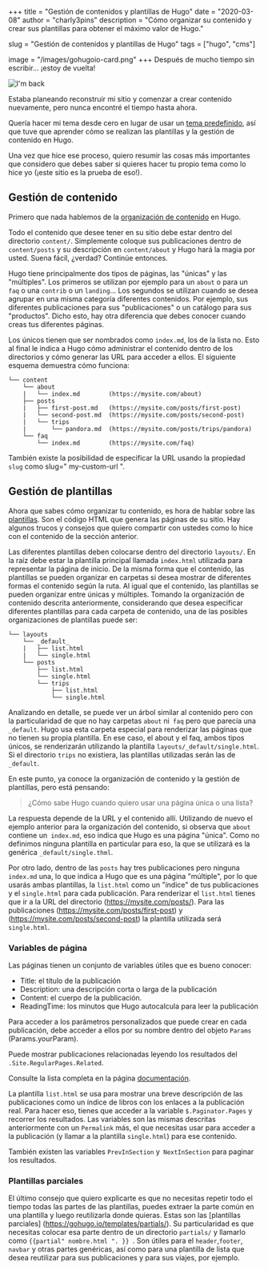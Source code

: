 +++
title = "Gestión de contenidos y plantillas de Hugo"
date = "2020-03-08"
author = "charly3pins"
description = "Cómo organizar su contenido y crear sus plantillas para obtener el máximo valor de Hugo."

slug = "Gestión de contenidos y plantillas de Hugo"
tags = ["hugo", "cms"]

image = "/images/gohugoio-card.png"
+++
Después de mucho tiempo sin escribir... ¡estoy de vuelta!

![I'm back](/images/hugo-content-templates-managing/im-back-terminator.jpg)

Estaba planeando reconstruir mi sitio y comenzar a crear contenido nuevamente, pero nunca encontré el tiempo hasta ahora.

Quería hacer mi tema desde cero en lugar de usar un [tema predefinido](https://themes.gohugo.io/), así que tuve que aprender cómo se realizan las plantillas y la gestión de contenido en Hugo.

Una vez que hice ese proceso, quiero resumir las cosas más importantes que considero que debes saber si quieres hacer tu propio tema como lo hice yo (¡este sitio es la prueba de eso!).

## Gestión de contenido

Primero que nada hablemos de la [organización de contenido](https://gohugo.io/content-management/organization/) en Hugo.

Todo el contenido que desee tener en su sitio debe estar dentro del directorio `content/`. Simplemente coloque sus publicaciones dentro de `content/posts` y su descripción en `content/about` y Hugo hará la magia por usted. Suena fácil, ¿verdad? Continúe entonces.

Hugo tiene principalmente dos tipos de páginas, las "únicas" y las "múltiples". Los primeros se utilizan por ejemplo para un `about` o para un `faq` o una `contrib` o un `landing`... Los segundos se utilizan cuando se desea agrupar en una misma categoría diferentes contenidos. Por ejemplo, sus diferentes publicaciones para sus "publicaciones" o un catálogo para sus "productos". Dicho esto, hay otra diferencia que debes conocer cuando creas tus diferentes páginas.

Los únicos tienen que ser nombrados como `index.md`, los de la lista no. Esto al final le indica a Hugo cómo administrar el contenido dentro de los directorios y cómo generar las URL para acceder a ellos. El siguiente esquema demuestra cómo funciona:

```
└── content
    └── about
    |   └── index.md        (https://mysite.com/about)
    ├── posts
    |   ├── first-post.md   (https://mysite.com/posts/first-post)
    |   └── second-post.md  (https://mysite.com/posts/second-post)
    |   └── trips
    |       └── pandora.md  (https://mysite.com/posts/trips/pandora)
    └── faq
        └── index.md        (https://mysite.com/faq)
```

También existe la posibilidad de especificar la URL usando la propiedad `slug` como slug=" my-custom-url ".

## Gestión de plantillas

Ahora que sabes cómo organizar tu contenido, es hora de hablar sobre las [plantillas](https://gohugo.io/templates/). Son el código HTML que genera las páginas de su sitio. Hay algunos trucos y consejos que quiero compartir con ustedes como lo hice con el contenido de la sección anterior.

Las diferentes plantillas deben colocarse dentro del directorio `layouts/`. En la raíz debe estar la plantilla principal llamada `index.html` utilizada para representar la página de inicio. De la misma forma que el contenido, las plantillas se pueden organizar en carpetas si desea mostrar de diferentes formas el contenido según la ruta. Al igual que el contenido, las plantillas se pueden organizar entre únicas y múltiples. Tomando la organización de contenido descrita anteriormente, considerando que desea especificar diferentes plantillas para cada carpeta de contenido, una de las posibles organizaciones de plantillas puede ser:

```
└── layouts
    └── _default_
    |   ├── list.html
    |   └── single.html
    └── posts
        ├── list.html
        └── single.html
        └── trips
            ├── list.html
            └── single.html
```

Analizando en detalle, se puede ver un árbol similar al contenido pero con la particularidad de que no hay carpetas `about` ni` faq` pero que parecía una `_default`. Hugo usa esta carpeta especial para renderizar las páginas que no tienen su propia plantilla. En ese caso, el about y el faq, ambos tipos únicos, se renderizarán utilizando la plantilla `layouts/_default/single.html`. Si el directorio `trips` no existiera, las plantillas utilizadas serán las de `_default`.

En este punto, ya conoce la organización de contenido y la gestión de plantillas, pero está pensando:
> ¿Cómo sabe Hugo cuando quiero usar una página única o una lista?

La respuesta depende de la URL y el contenido allí. Utilizando de nuevo el ejemplo anterior para la organización del contenido, si observa que `about` contiene un` index.md`, eso indica que Hugo es una página "única". Como no definimos ninguna plantilla en particular para eso, la que se utilizará es la genérica `_default/single.thml`.

Por otro lado, dentro de las `posts` hay tres publicaciones pero ninguna `index.md` una, lo que indica a Hugo que es una página "múltiple", por lo que usarás ambas plantillas, la `list.html` como un "índice" de tus publicaciones y el `single.html` para cada publicación. Para renderizar el `list.html` tienes que ir a la URL del directorio (https://mysite.com/posts/). Para las publicaciones (https://mysite.com/posts/first-post) y (https://mysite.com/posts/second-post) la plantilla utilizada será `single.html`.

### Variables de página

Las páginas tienen un conjunto de variables útiles que es bueno conocer:
- Title: el título de la publicación
- Description: una descripción corta o larga de la publicación
- Content: el cuerpo de la publicación.
- ReadingTime: los minutos que Hugo autocalcula para leer la publicación

Para acceder a los parámetros personalizados que puede crear en cada publicación, debe acceder a ellos por su nombre dentro del objeto `Params` (Params.yourParam).

Puede mostrar publicaciones relacionadas leyendo los resultados del `.Site.RegularPages.Related`.

Consulte la lista completa en la página [documentación](https://gohugo.io/variables/page/).

La plantilla `list.html` se usa para mostrar una breve descripción de las publicaciones como un índice de libros con los enlaces a la publicación real. Para hacer eso, tienes que acceder a la variable `$.Paginator.Pages` y recorrer los resultados. Las variables son las mismas descritas anteriormente con un `Permalink` más, el que necesitas usar para acceder a la publicación (y llamar a la plantilla `single.html`) para ese contenido.

También existen las variables `PrevInSection` y` NextInSection` para paginar los resultados.

### Plantillas parciales

El último consejo que quiero explicarte es que no necesitas repetir todo el tiempo todas las partes de las plantillas, puedes extraer la parte común en una plantilla y luego reutilizarla donde quieras. Estas son las [plantillas parciales] (https://gohugo.io/templates/partials/). Su particularidad es que necesitas colocar esa parte dentro de un directorio `partials/` y llamarlo como `{{partial" nombre.html ". }} `. Son útiles para el `header`,`footer`, `navbar` y otras partes genéricas, así como para una plantilla de lista que desea reutilizar para sus publicaciones y para sus viajes, por ejemplo.
